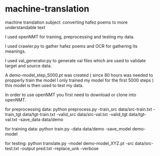 # machine-translation

machine translation subject:
  converting hafez poems to more understandable text

I used openNMT for training, preprocessing and testing my data.

I used crawler.py to gather hafez poems and OCR for gathering its meanings.

I used val_generator.py to generate val files which are used to validate target and source data.

A demo-model_step_5000.pt was created ( since 80 hours was needed to propperly train the model I only trained my model for the first
5000 steps ) this model is then used to test my data.

In order to use openNMT you first need to download or clone into openNMT.

for preprocessing data:
  python preprocess.py -train_src data/src-train.txt -train_tgt data/tgt-train.txt -valid_src data/src-val.txt -valid_tgt data/tgt-val.txt -save_data data/demo

for training data:
  python train.py -data data/demo -save_model demo-model

for testing:
  python translate.py -model demo-model_XYZ.pt -src data/src-test.txt -output pred.txt -replace_unk -verbose
